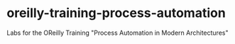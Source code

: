 # oreilly-training-process-automation
Labs for the OReilly Training "Process Automation in Modern Architectures"

